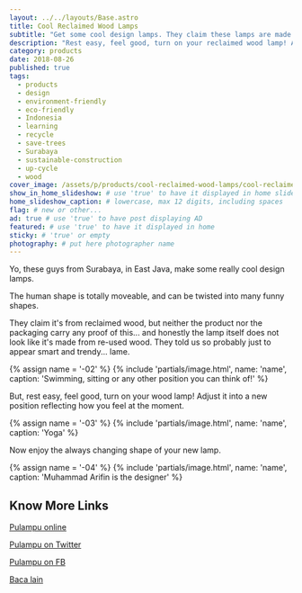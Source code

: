 ```yaml
---
layout: ../../layouts/Base.astro
title: Cool Reclaimed Wood Lamps
subtitle: "Get some cool design lamps. They claim these lamps are made of up-cycled wood. Old timber turned into great furniture pieces. Really?!"
description: "Rest easy, feel good, turn on your reclaimed wood lamp! Adjust it into a new position reflecting how you feel at the moment."
category: products
date: 2018-08-26
published: true
tags:
  - products
  - design
  - environment-friendly
  - eco-friendly
  - Indonesia
  - learning
  - recycle
  - save-trees
  - Surabaya
  - sustainable-construction
  - up-cycle
  - wood
cover_image: /assets/p/products/cool-reclaimed-wood-lamps/cool-reclaimed-wood-lamps.jpg
show_in_home_slideshow: # use 'true' to have it displayed in home slideshow
home_slideshow_caption: # lowercase, max 12 digits, including spaces
flag: # new or other...
ad: true # use 'true' to have post displaying AD
featured: # use 'true' to have it displayed in home
sticky: # 'true' or empty
photography: # put here photographer name
---
```


Yo, these guys from Surabaya, in East Java, make some really cool design lamps.

The human shape is totally moveable, and can be twisted into many funny shapes.

They claim it's from reclaimed wood, but neither the product nor the packaging carry any proof of this... and honestly the lamp itself does not look like it's made from re-used wood. They told us so probably just to appear smart and trendy... lame.

{% assign name = '-02' %}
{% include 'partials/image.html', name: 'name', caption: 'Swimming, sitting or any other position you can think of!' %}

But, rest easy, feel good, turn on your wood lamp! Adjust it into a new position reflecting how you feel at the moment.

{% assign name = '-03' %}
{% include 'partials/image.html', name: 'name', caption: 'Yoga' %}

Now enjoy the always changing shape of your new lamp.

{% assign name = '-04' %}
{% include 'partials/image.html', name: 'name', caption: 'Muhammad Arifin is the designer' %}

## Know More Links

[Pulampu online](https://pulampu.yukbisnis.com/)

[Pulampu on Twitter](https://twitter.com/pulampu)

[Pulampu on FB](https://www.facebook.com/pulampuindonesia/)

[Baca lain](http://pojokpitu.com/baca.php?idurut=42299)
